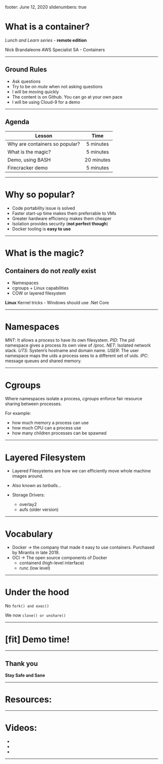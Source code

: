 footer: June 12, 2020
slidenumbers: true

# What is a container?

*Lunch and Learn series* - **remote edition**

Nick Brandaleone
AWS Specialist SA - Containers

--- 
## Ground Rules

- Ask questions
- Try to be on _mute_ when not asking questions
- I will be moving quickly
- The content is on Github.  You can go at your own pace
- I will be using Cloud-9 for a demo

--- 
## Agenda

| Lesson                       | Time | 
-------------------------------| :------: | 
Why are containers so popular? | 5 minutes |
What is the magic? | 5 minutes |
Demo, using BASH | 20 minutes |
Firecracker demo | 5 minutes |

---
# Why so popular?

- Code portability issue is solved
- Faster start-up time makes them preferrable to VMs
- Greater hardware efficiency makes them cheaper
- Isolation provides security (**not perfect though**)
- Docker tooling is **easy to use**

---
# What is the magic?

## Containers do not *really* exist

- Namespaces
- cgroups + Linux capabilities
- COW or layered filesystem

**Linux** Kernel tricks - Windows should use .Net Core

---
# Namespaces

*MNT*: It allows a process to have its own filesystem. 
*PID*: The pid namespace gives a process its own view of /proc.
*NET*: Isolated network stack. 
*UTS*: System’s hostname and domain name. 
*USER*: The user namespace maps the uids a process sees to a different set of uids. 
*IPC*: message queues and shared memory.

---
# Cgroups

Where namespaces isolate a process, *cgroups* enforce fair resource sharing between processes.

For example:
- how much memory a process can use
- how much CPU can a process use
- how many children processes can be spawned

---
# Layered Filesystem

- Layered Filesystems are how we can efficiently move whole machine images around.
- Also known as *tarballs*...

- Storage Drivers:
    - overlay2
    - aufs (older version)

---
# Vocabulary

- Docker -> the company that made it easy to use containers. Purchased by Mirantis in late 2019.
- OCI -> The open source components of Docker
    - containerd (high-level interface)
    - runc (low level)

---
# Under the hood

No `fork() and exec()`

We now `clone() or unshare()`

---
# [fit] Demo time! 

---
## Thank you

**Stay Safe and Sane**

---
# Resources:

---
# Videos:

-
-
-

---
